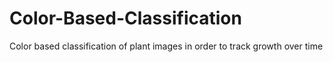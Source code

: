 # Color-Based-Classification
Color based classification of plant images in order to track growth over time
